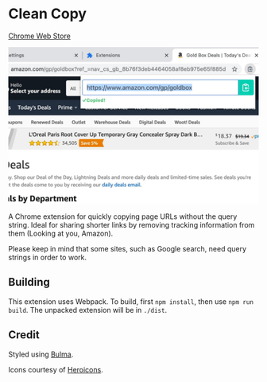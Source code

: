 # Clean Copy

[Chrome Web Store](https://chrome.google.com/webstore/detail/clean-copy/hhaleljpeeeleeopbdmcahjankncelgb)

![Screenshot](/screenshot.jpg)

A Chrome extension for quickly copying page URLs without the query string. Ideal for sharing shorter links by removing tracking information from them (Looking at you, Amazon).

Please keep in mind that some sites, such as Google search, need query strings in order to work.

## Building

This extension uses Webpack. To build, first `npm install`, then use `npm run build`. The unpacked extension will be in `./dist`.

## Credit

Styled using [Bulma](https://bulma.io/).

Icons courtesy of [Heroicons](https://heroicons.com/).
